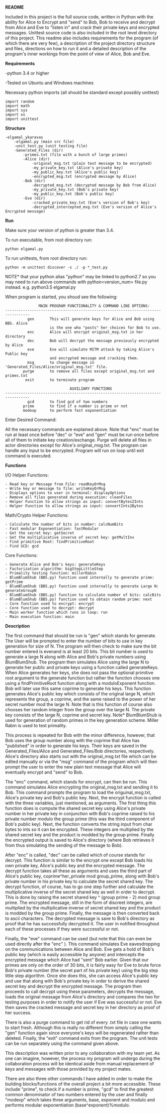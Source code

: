 **README**

Included in this project is the full source code, written in Python with the ability 
for Alice to Encrypt and "send" to Bob, Bob to receive and decrypt from Alice and Eve 
to "listen in" and crack their private keys and encrypted messages. Unittest source 
code is also included in the root level directory of this project. This readme also
includes requirements for the program (of which there are very few), a description
of the project directory structure and files, directions on how to run it and a 
detailed description of the program's inner workings from the point of view of Alice,
Bob and Eve. 


**Requirements**


-python 3.4 or higher

-Tested on Ubuntu and Windows machines

Necessary python imports (all should be standard except
possibly unittest)

	import random
	import math
	import sys
	import os
	import unittest


**Structure**

	-elgamal_ykaravas
		-elgamal.py (main src file)
		-unit_test.py (unit testing file) 
		-Generated_Files (dir)
			-primes.txt (file with a bunch of large primes)
			-Alice (dir)
				-original_msg.txt (plain text message to be encrypted)
				-my_private_key.txt (Alice's private key)
				-my_public_key.txt (Alice's public key)
				-encrypted_msg.txt (encrypted message by Alice)
			-Bob (dir)
			  	-decrypted_msg.txt (decrypted message by Bob from Alice)
				-my_private_key.txt (Bob's private key)
				-my_public_key.txt (Bob's public key)
			-Eve (dir)
				-cracked_private_key.txt (Eve's version of Bob's key)
				-decrypted_intercepted_msg.txt (Eve's version of Alice's Encrypted message)
      


**Run**

Make sure your version of python is greater than 3.4.

To run executable, from root directory run:

    python elgamal.py


To run unittests, from root directory run:

    python -m unittest discover -s ./ -p *_test.py


NOTE* that your python alias "python" may be linked to python2.7 so you may need
to run above commands with python<version_num> file.py instead. e.g. python3.5 elgamal.py


When program is started, you shoud see the following:


	               MAIN PROGRAM FUNCTIONALITY & COMMAND LINE OPTIONS:
	---------------------------------------------------------------------------------
			  gen  		This will generate keys for Alice and Bob using BBS. Alice
			      		is the one who "posts" her choices for Bob to use.
			  enc  		Alice will encrypt original_msg.txt in her directory
			  dec   	Bob will decrypt the message previously encrypted by Alice
			  eve   	Eve will simulate MITM attack by taking Alice's Public key
			        	and encrypted message and cracking them.
			  msg   	to change message in 'Generated_Files/Alice/original_msg.txt' file.
			purge   	to remove all files except original_msg.txt and primes.txt
			 exit   	to terminate program
			 
	                             AUXILIARY FUNCTIONS
	---------------------------------------------------------------------------------
			  gcd   	to find gcd of two numbers
			prime   	to find if a number is prime or not
			modexp  	to perform fast exponentiation


Enter Desired Command: 


All the necessary commands are explained above. Note that "enc" must be run at least once
before "dec" or "eve" and "gen" must be run once before all of them to initiate key 
creation/exchange. Purge will delete all files in actor directories except for Alice's
original_msg.txt. The program can handle any input to be encrypted. Program will run on loop 
until exit command is executed.

**Functions**

I/O Helper Functions:

	- Read key or Message from File: readKeyOrMsg
	- Write key or message to file: writeKeyOrMsg
	- Displays options to user in terminal: displayOptions
	- Remove all files generated during execution: cleanFiles
	- Helper Function to allow strings as input: convertBytes2Ints
	- Helper Function to allow strings as input: convertInts2Bytes


Math/Crypto Helper Functions:

	- Calculate the number of bits in number: calcNumBits
	- Fast modular Exponentiation: fastModular
	- Get the secret key: getSecret
	- Get the multiplicative inverse of secret key: getMultInv
	- Find primitive Root: findPrimitiveRoot
	- Find GCD: gcd


Core Functions:

	- Generate Alice and Bob's keys: generateKeys
	- Factorization algorithm: bigStepLittleStep
	- Primality testing function: millerRabin
	- BlumBlumShub (BBS.py) function used internally to generate prime: getPrime
	- BlumBlumShub (BBS.py) function used internally to generate Large N: generateGroupN
	- BlumBlumShub (BBS.py) function to calculate number of bits: calcBits
	- BlumBlumShub (BBS.py) function used to obtain random prime: next
	- Core function used to encrypt: encrypt
	- Core function used to decrypt: decrypt
	- Main worker function which runs in loop: run
	- Main execution function: main


**Description**


The first command that should be run is "gen" which stands for generate. The User will be prompted
to enter the number of bits to use in key generation for size of N. The program will then check to 
make sure the bit number entered is evenand is at least 20 bits. This bit number is used to generate
a large N along with Alice and Bob's private numbers using BlumBlumShub. The program then simulates Alice 
using the large N to generate her public and private keys using a function called generateKeys. 
When Alice generates her keys, she does not pass the optional primitive root argument to the generate 
function but rather the function chooses one using a findPrimitiveRoot function along with a 
moduloExponent function. Bob will later use this same coprime to generate his keys. This function 
generates Alice's public key which consists of the original large N, which represents the group, 
a coprime, and the same raised to the power of her secret number mod the large N. Note that is 
this function of course also chooses her random integer from the group over the large N. The private 
key consists of the large N, coprime and secret key. Note* BlumBlumShub is used for generation of 
random primes in the key generation scheme. Miller Rabin is used to test primality.

This process is repeated for Bob with the minor difference, however, that Bob uses the group number
along with the coprime that Alice has "published" in order to generate his keys. Their keys are saved
in the Generated_Files/Alice and Generated_Files/Bob directories, respectively. Alice's directory
also starts out with the original_msg.txt file which can be edited manually or via the "msg" 
command of the program which will then prompt the user to enter the new plain text message that 
Alice will eventually encrypt and "send" to Bob. 

The "enc" command, which stands for encrypt, can then be run. This command simulates Alice encrypting
the original_msg.txt and sending it to Bob. This command prompts the program to load the origuinal_msg.txt,
Alice's private key and Bob's public key. Next, the encrypt function is called with the three variables, 
just mentioned, as arguments. The first thing this function does is compute the shared secret key using
Alice's private number in her private key in conjunction with Bob's coprime raised to his private number
modulo the group prime (this was the third component of Bob's public key). Next, the function converts
the string input from char bytes to ints so it can be encrypted. These integers are multiplied by the 
shared secret key and the product is modded by the group prime. Finally the encrypted output is saved to 
Alice's directory (where Bob retrieves it from thus simulating the sending of the message to Bob).  

After "enc" is called, "dec" can be called which of course stands for decrypt. This function is similar 
to the encrypt one except Bob loads his own private key, Alice's public key and the encrypted message. 
The decrypt function takes all these as arguments and uses the third part of Alice's public key,
coprime^her_private mod group_prime, along with Bob's private number in his private key to calculate 
the secret shared key. The decrypt function, of course, has to go one step further and calculate the 
multiplicative inverse of the secret shared key as well in order to decrypt. This is done by raising 
the secret shared key ^ (group prime - 2) mod group prime. The encrypted message, still in the form of
discreet integers, are multiplied by the multiplicative inverse of secret shared key and the product is
modded by the group prime. Finally, the message is then converted back to ascii characters. The decrypted
message is save to Bob's directory as proof that he has successfully decrypted it. The user in notified 
throughout each of these processes if they were successful or not. 

Finally, the "eve" command can be used (but note that this can even be used directly after the "enc" 
). This command simulates Eve eavesdropping on the communications between Alice and Bob. Eve gets a
hold of Bob's public key (which is easily accessible by anyone) and intercepts the encrypted message 
which Alice had "sent" Bob earlier. Given that our primes are only on the order of 30 bits, it is fairly
easy for Eve to brute force Bob's private number (the secret part of his private key) using the big 
step little step algorithm. Once she does this, she can access Alice's public key and use that along
with Bob's private key in order to derive the shared secret key and decrypt the encrypted message. The
program then proceeds to call decrypt using these parameters, decrypts the message, loads the original 
message from Alice's directory and compares the two for testing purposes in order to notify the user if 
Eve was successful or not. Eve then saves the cracked message and secret key in her directory as proof
of her success.

There is also a purge command to get rid of every .txt file in case one wants to start fresh. Although 
this is really no different from simply calling the "gen" function again since everyone's keys will be 
regenerated rather than deleted. Finally, the "exit" command exits from the program. The unit tests can 
be run separately using the command given above. 

This description was written prior to any collaboration with my team yet. As one can imagine, however,
the process my program will undergo during the collaboration process will be identical aside from 
manual replacement of keys and messages with those provided by my project mates. 

There are also three other commands I have added in order to make the building blocks/functions of the 
overall project a bit more accessible. These include "prime", to check if a number is prime, "gcd" to 
find the greatest common denominator of two numbers entered by the user and finally "modexp" which takes 
three arguments, base, exponent and modulo and performs modular exponentiation (base^exponent)%modulo.
























